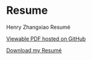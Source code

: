 # Resume

Henry Zhangxiao Resumé

[Viewable PDF hosted on GitHub](https://github.com/HenryZhangxiao/Resume/blob/main/HenryZhangxiaoResumeLaTeX08262023.pdf)

[Download my Resumé](https://github.com/HenryZhangxiao/Resume/raw/main/HenryZhangxiaoResumeLaTeX08262023.pdf)
